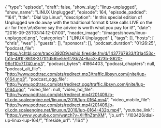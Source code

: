 {
  "type": "episode",
  "draft": false,
  "show_slug": "linux-unplugged",
  "show_name": "LINUX Unplugged",
  "episode": 164,
  "episode_padded": "164",
  "title": "Dial Up Linux",
  "description": "In this special edition of Unplugged we do away with the traditional format & take calls LIVE on the air for free.\n\nSome say the advice is worth what you pay for it!",
  "date": "2016-09-28T03:14:12-07:00",
  "header_image": "/images/shows/linux-unplugged.png",
  "categories": [
    "LINUX Unplugged"
  ],
  "tags": [],
  "hosts": [
    "chris",
    "wes"
  ],
  "guests": [],
  "sponsors": [],
  "podcast_duration": "01:26:25",
  "podcast_file": "https://chtbl.com/track/392D9/aphid.fireside.fm/d/1437767933/f31a453c-fa15-491f-8618-3f71f1d565e5/e1f78b24-6ac3-423b-8620-99cf10c71740.mp3",
  "podcast_bytes": 41864403,
  "podcast_chapters": null,
  "podcast_alt_file": "http://www.podtrac.com/pts/redirect.mp3/traffic.libsyn.com/jnite/lup-0164.mp3",
  "podcast_ogg_file": "http://www.podtrac.com/pts/redirect.ogg/traffic.libsyn.com/jnite/lup-0164.ogg",
  "video_file": null,
  "video_hd_file": "http://www.podtrac.com/pts/redirect.mp4/201406.jb-dl.cdn.scaleengine.net/linuxun/2016/lup-0164.mp4",
  "video_mobile_file": "http://www.podtrac.com/pts/redirect.mp4/201406.jb-dl.cdn.scaleengine.net/linuxun/2016/lup-0164-432p.mp4",
  "youtube_link": "https://www.youtube.com/watch?v=XlIffnZtmXM",
  "jb_url": "/103426/dial-up-linux-lup-164/",
  "fireside_url": "/164"
}

